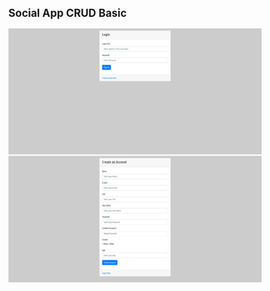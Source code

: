 ## Social App CRUD Basic
![Login Page](/assets/img/login.jpg)
![Register Page](/assets/img/register.jpg)
